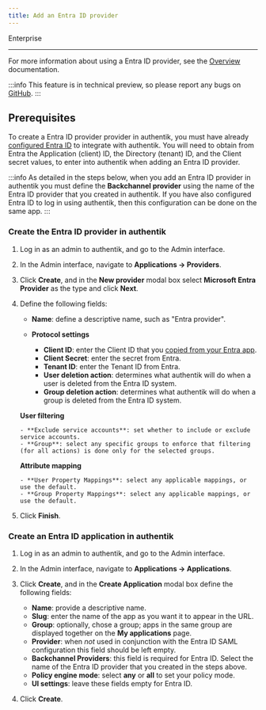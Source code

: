 ```yaml
---
title: Add an Entra ID provider
---
```


<span class="badge badge--primary">Enterprise</span>

---

For more information about using a Entra ID provider, see the [Overview](./index.md) documentation.

:::info
This feature is in technical preview, so please report any bugs on [GitHub](https://github.com/goauthentik/authentik/issues).
:::

## Prerequisites

To create a Entra ID provider provider in authentik, you must have already [configured Entra ID](./setup-entra.md) to integrate with authentik. You will need to obtain from Entra the Application (client) ID, the Directory (tenant) ID, and the Client secret values, to enter into authentik when adding an Entra ID provider.

:::info
As detailed in the steps below, when you add an Entra ID provider in authentik you must define the **Backchannel provider** using the name of the Entra ID provider that you created in authentik. If you have also configured Entra ID to log in using authentik, then this configuration can be done on the same app.
:::

### Create the Entra ID provider in authentik

1.  Log in as an admin to authentik, and go to the Admin interface.
2.  In the Admin interface, navigate to **Applications -> Providers**.
3.  Click **Create**, and in the **New provider** modal box select **Microsoft Entra Provider** as the type and click **Next**.
4.  Define the following fields:

    -   **Name**: define a descriptive name, such as "Entra provider".

    -   **Protocol settings**

        -   **Client ID**: enter the Client ID that you [copied from your Entra app](./setup-entra.md).
        -   **Client Secret**: enter the secret from Entra.
        -   **Tenant ID**: enter the Tenant ID from Entra.
        -   **User deletion action**: determines what authentik will do when a user is deleted from the Entra ID system.
        -   **Group deletion action**: determines what authentik will do when a group is deleted from the Entra ID system.

    **User filtering**

        - **Exclude service accounts**: set whether to include or exclude service accounts.
        - **Group**: select any specific groups to enforce that filtering (for all actions) is done only for the selected groups.

    **Attribute mapping**

        - **User Property Mappings**: select any applicable mappings, or use the default.
        - **Group Property Mappings**: select any applicable mappings, or use the default.

5.  Click **Finish**.

### Create an Entra ID application in authentik

1. Log in as an admin to authentik, and go to the Admin interface.
2. In the Admin interface, navigate to **Applications -> Applications**.
3. Click **Create**, and in the **Create Application** modal box define the following fields:

    - **Name**: provide a descriptive name.
    - **Slug**: enter the name of the app as you want it to appear in the URL.
    - **Group**: optionally, chose a group; apps in the same group are displayed together on the **My applications** page.
    - **Provider**: when _not_ used in conjunction with the Entra ID SAML configuration this field should be left empty.
    - **Backchannel Providers**: this field is required for Entra ID. Select the name of the Entra ID provider that you created in the steps above.
    - **Policy engine mode**: select **any** or **all** to set your policy mode.
    - **UI settings**: leave these fields empty for Entra ID.

4. Click **Create**.
